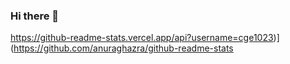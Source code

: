 ### Hi there 👋
https://github-readme-stats.vercel.app/api?username=cge1023)](https://github.com/anuraghazra/github-readme-stats
